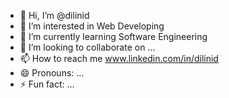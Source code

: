 - 👋 Hi, I’m @dilinid
- 👀 I’m interested in Web Developing
- 🌱 I’m currently learning Software Engineering
- 💞️ I’m looking to collaborate on ...
- 📫 How to reach me www.linkedin.com/in/dilinid
- 😄 Pronouns: ...
- ⚡ Fun fact: ...

<!---
dilinid/dilinid is a ✨ special ✨ repository because its `README.md` (this file) appears on your GitHub profile.
You can click the Preview link to take a look at your changes.
--->
